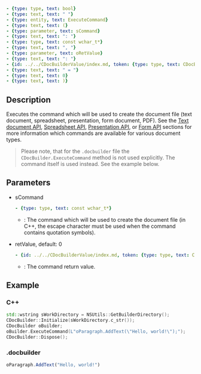 ```yml signature
- {type: type, text: bool}
- {type: text, text: " "}
- {type: entity, text: ExecuteCommand}
- {type: text, text: (}
- {type: parameter, text: sCommand}
- {type: text, text: ": "}
- {type: type, text: const wchar_t*}
- {type: text, text: ", "}
- {type: parameter, text: oRetValue}
- {type: text, text: ": "}
- {id: ../../CDocBuilderValue/index.md, token: {type: type, text: CDocBuilderValue*}}
- {type: text, text: " = "}
- {type: text, text: 0}
- {type: text, text: )}
```

## Description

Executes the command which will be used to create the document file (text document, spreadsheet, presentation, form document, PDF). See the [Text document API](../../../../../Office%20API/Usage%20API/Text%20Document%20API/index.md), [Spreadsheet API](../../../../../Office%20API/Usage%20API/Spreadsheet%20API/index.md), [Presentation API](../../../../../Office%20API/Usage%20API/Presentation%20API/index.md), or [Form API](../../../../../Office%20API/Usage%20API/Form%20API/index.md) sections for more information which commands are available for various document types.

> Please note, that for the `.docbuilder` file the `CDocBuilder.ExecuteCommand` method is not used explicitly. The command itself is used instead. See the example below.

## Parameters

<parameters>

- sCommand

  ```yml signature.variant="inline"
  - {type: type, text: const wchar_t*}
  ```

  - : The command which will be used to create the document file (in C++, the escape character must be used when the command contains quotation symbols).

- retValue, default: 0

  ```yml signature.variant="inline"
  - {id: ../../CDocBuilderValue/index.md, token: {type: type, text: CDocBuilderValue*}}
  ```

  - : The command return value.

</parameters>

## Example

### C++

```cpp
std::wstring sWorkDirectory = NSUtils::GetBuilderDirectory();
CDocBuilder::Initialize(sWorkDirectory.c_str());
CDocBuilder oBuilder;
oBuilder.ExecuteCommand(L"oParagraph.AddText(\"Hello, world!\");");
CDocBuilder::Dispose();
```

### .docbuilder

```ts
oParagraph.AddText("Hello, world!")
```
